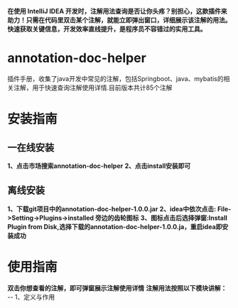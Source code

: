 **在使用 IntelliJ IDEA 开发时，注解用法查询是否让你头疼？别担心，这款插件来助力！只需在代码里双击某个注解，就能立即弹出窗口，详细展示该注解的用法。快速获取关键信息，开发效率直线提升，是程序员不容错过的实用工具。**
# annotation-doc-helper
插件手册，收集了java开发中常见的注解，包括Springboot、java、mybatis的相关注解，用于快速查询注解使用详情.目前版本共计85个注解

# 安装指南
## 一在线安装
**1、点击市场搜索annotation-doc-helper** 
**2、点击install安装即可** 

## 离线安装
**1、下载git项目中的annotation-doc-helper-1.0.0.jar**
**2、idea中依次点击: File->Setting->Plugins->installed 旁边的齿轮图标**
**3、图标点击后选择弹窗:Install  Plugin from Disk,选择下载的annotation-doc-helper-1.0.0.ja，重启idea即安装成功**

# 使用指南
**双击你想查看的注解，即可弹窗展示注解使用详情**
**注解用法按照以下模块讲解：**
-- 1、定义与作用
